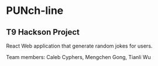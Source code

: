 # PUNch-line

## T9 Hackson Project
React Web application that generate random jokes for users. 

Team members: Caleb Cyphers, Mengchen Gong, Tianli Wu

